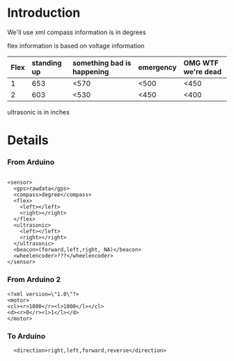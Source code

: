 # Introduction #

We'll use xml
compass information is in degrees

flex information is based on voltage information


| **Flex** | **standing up** | **something bad is happening** |**emergency** | **OMG WTF we're dead** |
|:---------|:----------------|:-------------------------------|:-------------|:-----------------------|
| 1 | 653 | <570 | <500 | <450 |
| 2 | 603 | <530 | <450 | <400 |



ultrasonic is in inches


# Details #

### From Arduino ###
```

<sensor>
  <gps>rawdata</gps>
  <compass>degree</compass>
  <flex>
    <left></left>
    <right></right>
  </flex>
  <ultrasonic>
    <left></left>
    <right></right>
  </ultrasonic>
  <beacon>(forward,left,right, NA)</beacon>
  <wheelencoder>???</wheelencoder>
</sensor>

```

### From Arduino 2 ###
```
<?xml version=\"1.0\"?>
<motor>
<cl><r>1000</r><l>1000</l></cl>
<d><r>0</r><l>1</l></d>
</motor>
```
### To Arduino ###

```
  <direction>right,left,forward,reverse</direction>
```